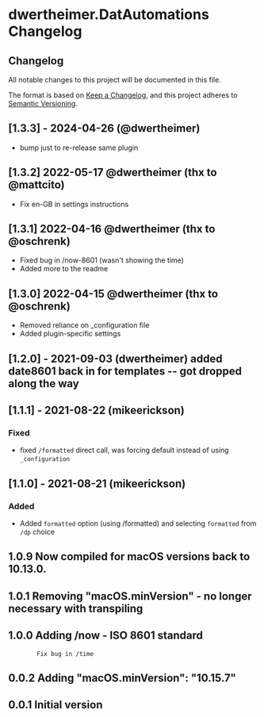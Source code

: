 # dwertheimer.DatAutomations Changelog

## Changelog

All notable changes to this project will be documented in this file.

The format is based on [Keep a Changelog](https://keepachangelog.com/en/1.0.0/),
and this project adheres to [Semantic Versioning](https://semver.org/spec/v2.0.0.html).

## [1.3.3] - 2024-04-26 (@dwertheimer)

- bump just to re-release same plugin

## [1.3.2] 2022-05-17 @dwertheimer (thx to @mattcito)
- Fix en-GB in settings instructions

## [1.3.1] 2022-04-16 @dwertheimer (thx to @oschrenk)
- Fixed bug in /now-8601 (wasn't showing the time)
- Added more to the readme

## [1.3.0] 2022-04-15 @dwertheimer (thx to @oschrenk)
- Removed reliance on _configuration file
- Added plugin-specific settings

## [1.2.0] - 2021-09-03 (dwertheimer) added date8601 back in for templates -- got dropped along the way

## [1.1.1] - 2021-08-22 (mikeerickson)

### Fixed
- fixed `/formatted` direct call, was forcing default instead of using `_configuration`

## [1.1.0] - 2021-08-21 (mikeerickson)

### Added
- Added `formatted` option (using /formatted) and selecting `formatted` from `/dp` choice

## 1.0.9    Now compiled for macOS versions back to 10.13.0.

## 1.0.1    Removing "macOS.minVersion" - no longer necessary with transpiling

## 1.0.0    Adding /now - ISO 8601 standard
            Fix bug in /time

## 0.0.2    Adding 	"macOS.minVersion": "10.15.7"

## 0.0.1    Initial version
